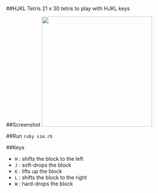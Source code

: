 ##HJKL Tetris
21 x 30 tetris to play with HJKL keys

##Screenshot
<img src="https://github.com/mori15haru/gosu-tetris/blob/master/tetris.png" width="300">

##Run
```ruby sim.rb```

##Keys
* `H` : shifts the block to the left
* `J` : soft-drops the block
* `K` : lifts up the block
* `L` : shifts the block to the right 
* `W` : hard-drops the block
